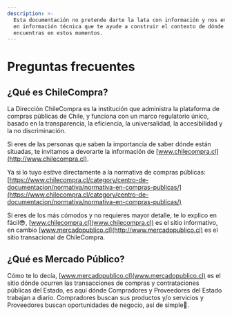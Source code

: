 ```yaml
---
description: >-
  Esta documentación no pretende darte la lata con información y nos enfocaremos
  en información técnica que te ayude a construir el contexto de dónde te
  encuentras en estos momentos.
---
```


# Preguntas frecuentes

## ¿Qué es ChileCompra?

La Dirección ChileCompra es la institución que administra la plataforma de compras públicas de Chile, y funciona con un marco regulatorio único, basado en la transparencia, la eficiencia, la universalidad, la accesibilidad y la no discriminación.

Si eres de las personas que saben la importancia de saber dónde están situadas, te invitamos a devorarte la información de [www.chilecompra.cl](http://www.chilecompra.cl).

Ya si lo tuyo es🤓ve directamente a la normativa de compras públicas: [https://www.chilecompra.cl/category/centro-de-documentacion/normativa/normativa-en-compras-publicas/](https://www.chilecompra.cl/category/centro-de-documentacion/normativa/normativa-en-compras-publicas/) 

Si eres de los más cómodos y no requieres mayor detalle, te lo explico en fácil😎, [www.chilecompra.cl](www.chilecompra.cl)  es el sitio informativo, en cambio [www.mercadopublico.cl](http://www.mercadopublico.cl) es el sitio transacional de ChileCompra.

## ¿Qué es Mercado Público?

Cómo te lo decía, [www.mercadopublico.cl](www.mercadopublico.cl) es el sitio dónde ocurren las transacciones de compras y contrataciones públicas del Estado, es aquí dónde Compradores y Proveedores del Estado trabajan a diario. Compradores buscan sus productos y/o servicios y Proveedores buscan oportunidades de negocio, así de simple🤙.



